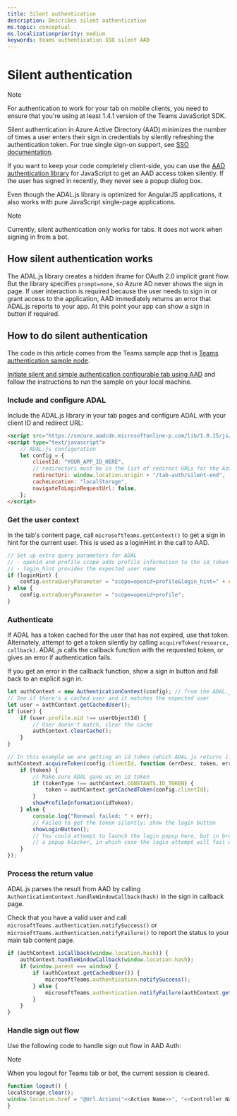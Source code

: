 ```yaml
---
title: Silent authentication
description: Describes silent authentication
ms.topic: conceptual
ms.localizationpriority: medium
keywords: teams authentication SSO silent AAD
---
```

# Silent authentication

> [!NOTE]
> For authentication to work for your tab on mobile clients, you need to ensure that you're using at least 1.4.1 version of the Teams JavaScript SDK.

Silent authentication in Azure Active Directory (AAD) minimizes the number of times a user enters their sign in credentials by silently refreshing the authentication token. For true single sign-on support, see [SSO documentation](~/tabs/how-to/authentication/auth-aad-sso.md).

If you want to keep your code completely client-side, you can use the [AAD authentication library](/azure/active-directory/develop/active-directory-authentication-libraries) for JavaScript to get an AAD access token silently. If the user has signed in recently, they never see a popup dialog box.

Even though the ADAL.js library is optimized for AngularJS applications, it also works with pure JavaScript single-page applications.

> [!NOTE]
> Currently, silent authentication only works for tabs. It does not work when signing in from a bot.

## How silent authentication works

The ADAL.js library creates a hidden iframe for OAuth 2.0 implicit grant flow. But the library specifies `prompt=none`, so Azure AD never shows the sign in page. If user interaction is required because the user needs to sign in or grant access to the application, AAD immediately returns an error that ADAL.js reports to your app. At this point your app can show a sign in button if required.

## How to do silent authentication

The code in this article comes from the Teams sample app that is [Teams authentication sample node](https://github.com/OfficeDev/Microsoft-Teams-Samples/blob/main/samples/app-auth/nodejs/src/views/tab/silent/silent.hbs).

[Initiate silent and simple authentication configurable tab using AAD](https://github.com/OfficeDev/Microsoft-Teams-Samples/tree/main/samples/tab-channel-group-config-page-auth/csharp) and follow the instructions to run the sample on your local machine.

### Include and configure ADAL

Include the ADAL.js library in your tab pages and configure ADAL with your client ID and redirect URL:

```html
<script src="https://secure.aadcdn.microsoftonline-p.com/lib/1.0.15/js/adal.min.js" integrity="sha384-lIk8T3uMxKqXQVVfFbiw0K/Nq+kt1P3NtGt/pNexiDby2rKU6xnDY8p16gIwKqgI" crossorigin="anonymous"></script>
<script type="text/javascript">
    // ADAL.js configuration
    let config = {
        clientId: "YOUR_APP_ID_HERE",
        // redirectUri must be in the list of redirect URLs for the Azure AD app
        redirectUri: window.location.origin + "/tab-auth/silent-end",
        cacheLocation: "localStorage",
        navigateToLoginRequestUrl: false,
    };
</script>
```

### Get the user context

In the tab's content page, call `microsoftTeams.getContext()` to get a sign in hint for the current user. This is used as a loginHint in the call to AAD.

```javascript
// Set up extra query parameters for ADAL
// - openid and profile scope adds profile information to the id_token
// - login_hint provides the expected user name
if (loginHint) {
    config.extraQueryParameter = "scope=openid+profile&login_hint=" + encodeURIComponent(loginHint);
} else {
    config.extraQueryParameter = "scope=openid+profile";
}
```

### Authenticate

If ADAL has a token cached for the user that has not expired, use that token. Alternately, attempt to get a token silently by calling `acquireToken(resource, callback)`. ADAL.js calls the callback function with the requested token, or gives an error if authentication fails.

If you get an error in the callback function, show a sign in button and fall back to an explicit sign in.

```javascript
let authContext = new AuthenticationContext(config); // from the ADAL.js library
// See if there's a cached user and it matches the expected user
let user = authContext.getCachedUser();
if (user) {
    if (user.profile.oid !== userObjectId) {
        // User doesn't match, clear the cache
        authContext.clearCache();
    }
}

// In this example we are getting an id token (which ADAL.js returns if we ask for resource = clientId)
authContext.acquireToken(config.clientId, function (errDesc, token, err, tokenType) {
    if (token) {
        // Make sure ADAL gave us an id token
        if (tokenType !== authContext.CONSTANTS.ID_TOKEN) {
            token = authContext.getCachedToken(config.clientId);
        }
        showProfileInformation(idToken);
    } else {
        console.log("Renewal failed: " + err);
        // Failed to get the token silently; show the login button
        showLoginButton();
        // You could attempt to launch the login popup here, but in browsers this could be blocked by
        // a popup blocker, in which case the login attempt will fail with the reason FailedToOpenWindow.
    }
});
```

### Process the return value

ADAL.js parses the result from AAD by calling `AuthenticationContext.handleWindowCallback(hash)` in the sign in callback page.

Check that you have a valid user and call `microsoftTeams.authentication.notifySuccess()` or `microsoftTeams.authentication.notifyFailure()` to report the status to your main tab content page.

```javascript
if (authContext.isCallback(window.location.hash)) {
    authContext.handleWindowCallback(window.location.hash);
    if (window.parent === window) {
        if (authContext.getCachedUser()) {
            microsoftTeams.authentication.notifySuccess();
        } else {
            microsoftTeams.authentication.notifyFailure(authContext.getLoginError());
        }
    }
}
```

### Handle sign out flow

Use the following code to handle sign out flow in AAD Auth:

> [!NOTE]
> When you logout for Teams tab or bot, the current session is cleared.

```javascript
function logout() {
localStorage.clear();
window.location.href = "@Url.Action("<<Action Name>>", "<<Controller Name>>")";
}
```
